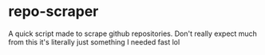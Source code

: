 # repo-scraper
A quick script made to scrape github repositories. Don't really expect much from this it's literally just something I needed fast lol
